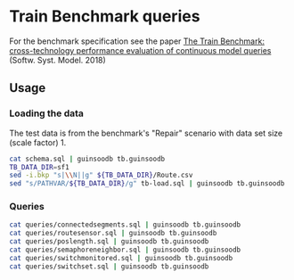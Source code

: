 # Train Benchmark queries

For the benchmark specification see the paper [The Train Benchmark: cross-technology performance evaluation of continuous model queries](https://link.springer.com/10.1007/s10270-016-0571-8) (Softw. Syst. Model. 2018)

## Usage

### Loading the data

The test data is from the benchmark's "Repair" scenario with data set size (scale factor) 1.

```bash
cat schema.sql | guinsoodb tb.guinsoodb
TB_DATA_DIR=sf1
sed -i.bkp "s|\\N||g" ${TB_DATA_DIR}/Route.csv
sed "s/PATHVAR/${TB_DATA_DIR}/g" tb-load.sql | guinsoodb tb.guinsoodb
```

### Queries

```bash
cat queries/connectedsegments.sql | guinsoodb tb.guinsoodb
cat queries/routesensor.sql | guinsoodb tb.guinsoodb
cat queries/poslength.sql | guinsoodb tb.guinsoodb
cat queries/semaphoreneighbor.sql | guinsoodb tb.guinsoodb
cat queries/switchmonitored.sql | guinsoodb tb.guinsoodb
cat queries/switchset.sql | guinsoodb tb.guinsoodb
```
